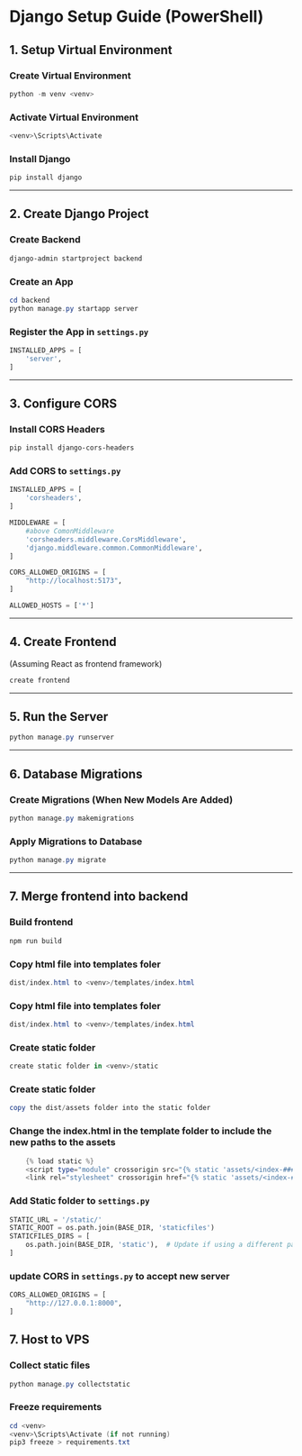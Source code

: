 # Django Setup Guide (PowerShell)

## 1. Setup Virtual Environment

### Create Virtual Environment
```powershell
python -m venv <venv>
```

### Activate Virtual Environment
```powershell
<venv>\Scripts\Activate
```

### Install Django
```powershell
pip install django
```

---

## 2. Create Django Project

### Create Backend
```powershell
django-admin startproject backend
```

### Create an App
```powershell
cd backend
python manage.py startapp server
```

### Register the App in `settings.py`
```python
INSTALLED_APPS = [
    'server',
]
```

---

## 3. Configure CORS

### Install CORS Headers
```powershell
pip install django-cors-headers
```

### Add CORS to `settings.py`
```python
INSTALLED_APPS = [
    'corsheaders',
]

MIDDLEWARE = [ 
    #above ComonMiddleware
    'corsheaders.middleware.CorsMiddleware',
    'django.middleware.common.CommonMiddleware',
]

CORS_ALLOWED_ORIGINS = [
    "http://localhost:5173",  
]

ALLOWED_HOSTS = ['*']
```

---

## 4. Create Frontend
(Assuming React as frontend framework)
```powershell
create frontend
```

---

## 5. Run the Server
```powershell
python manage.py runserver
```

---

## 6. Database Migrations

### Create Migrations (When New Models Are Added)
```powershell
python manage.py makemigrations
```

### Apply Migrations to Database
```powershell
python manage.py migrate
```

---

## 7. Merge frontend into backend

### Build frontend
```powershell
npm run build
```

### Copy html file into templates foler
```powershell
dist/index.html to <venv>/templates/index.html
```

### Copy html file into templates foler
```powershell
dist/index.html to <venv>/templates/index.html
```

### Create static folder
```powershell
create static folder in <venv>/static
```

### Create static folder
```powershell
copy the dist/assets folder into the static folder
```

### Change the index.html in the template folder to include the new paths to the assets
```powershell
    {% load static %}
    <script type="module" crossorigin src="{% static 'assets/<index-#####.js>' %}"></script>
    <link rel="stylesheet" crossorigin href="{% static 'assets/<index-#####.css>' %}">
```

### Add Static folder to `settings.py`
```python
STATIC_URL = '/static/'
STATIC_ROOT = os.path.join(BASE_DIR, 'staticfiles')
STATICFILES_DIRS = [
    os.path.join(BASE_DIR, 'static'),  # Update if using a different path
]

```

### update CORS in `settings.py` to accept new server
```python
CORS_ALLOWED_ORIGINS = [
    "http://127.0.0.1:8000",  
]

```

## 7. Host to VPS

### Collect static files
```powershell
python manage.py collectstatic
```

### Freeze requirements
```powershell
cd <venv>
<venv>\Scripts\Activate (if not running)
pip3 freeze > requirements.txt
```
